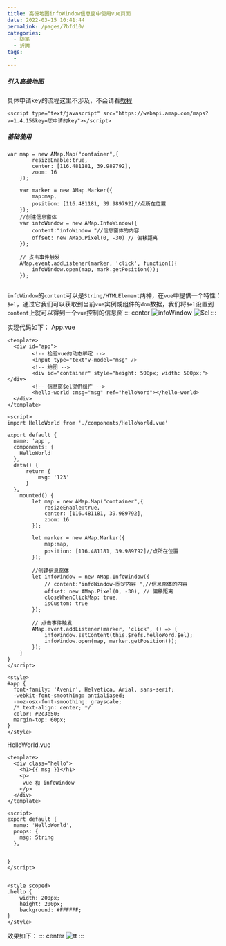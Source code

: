 ```yaml
---
title: 高德地图infoWindow信息窗中使用vue页面
date: 2022-03-15 10:41:44
permalink: /pages/7bfd10/
categories:
  - 随笔
  - 折腾
tags:
  - 
---
```

##### 引入高德地图
具体申请key的流程这里不涉及，不会请看[教程](https://lbs.amap.com/api/webservice/gettingstarted)
```
<script type="text/javascript" src="https://webapi.amap.com/maps?v=1.4.15&key=您申请的key"></script>
```


##### 基础使用 
```
var map = new AMap.Map("container",{
		resizeEnable:true,
		center: [116.481181, 39.989792],
		zoom: 16
	});
	
	var marker = new AMap.Marker({
		map:map,
		position: [116.481181, 39.989792]//点所在位置
	});
	//创建信息窗体
	var infoWindow = new AMap.InfoWindow({
		content:"infoWindow "//信息窗体的内容
		offset: new AMap.Pixel(0, -30) // 偏移距离
	});
	
	// 点击事件触发
	AMap.event.addListener(marker, 'click', function(){
		infoWindow.open(map, mark.getPosition());
	});
	
```
`infoWindow`的`content`可以是`String/HTMLElement`两种，在`vue`中提供一个特性：`$el`，通过它我们可以获取到当前`vue`实例或组件的`dom`数据，我们将`$el`设置到`content`上就可以得到一个`vue`控制的信息窗
::: center
![infoWindow](https://lhost.oss-cn-chengdu.aliyuncs.com/blog/20220315174048.png)
![$el](https://lhost.oss-cn-chengdu.aliyuncs.com/blog/20220315174534.png)
:::

实现代码如下：
App.vue
```
<template>
  <div id="app">
		<!-- 检验vue的动态绑定 -->
		<input type="text"v-model="msg" />
		<!-- 地图 -->
		<div id="container" style="height: 500px; width: 500px;"></div>
		<!-- 信息窗$el提供组件 -->
		<hello-world :msg="msg" ref="helloWord"></hello-world>
  </div>
</template>

<script>
import HelloWorld from './components/HelloWorld.vue'

export default {
  name: 'app',
  components: {
    HelloWorld
  },
  data() {
	  return {
		  msg: '123'
	  }
  },
	mounted() {
		let map = new AMap.Map("container",{
			resizeEnable:true,
			center: [116.481181, 39.989792],
			zoom: 16
		});
		
		let marker = new AMap.Marker({
			map:map,
			position: [116.481181, 39.989792]//点所在位置
		});
		
		//创建信息窗体
		let infoWindow = new AMap.InfoWindow({
			// content:"infoWindow-固定内容 ",//信息窗体的内容
			offset: new AMap.Pixel(0, -30), // 偏移距离
			closeWhenClickMap: true,
			isCustom: true
		});
		
		// 点击事件触发
		AMap.event.addListener(marker, 'click', () => {
			infoWindow.setContent(this.$refs.helloWord.$el);
			infoWindow.open(map, marker.getPosition());
		});
	}
}
</script>

<style>
#app {
  font-family: 'Avenir', Helvetica, Arial, sans-serif;
  -webkit-font-smoothing: antialiased;
  -moz-osx-font-smoothing: grayscale;
  /* text-align: center; */
  color: #2c3e50;
  margin-top: 60px;
}
</style>

```

HelloWorld.vue
```
<template>
  <div class="hello">
    <h1>{{ msg }}</h1>
    <p>
     vue 和 infoWindow
    </p>
  </div>
</template>

<script>
export default {
  name: 'HelloWorld',
  props: {
    msg: String
  },
	
	
}
</script>


<style scoped>
.hello {
	width: 200px;
	height: 200px;
	background: #FFFFFF;
}
</style>

```

效果如下：
::: center
![tt](https://lhost.oss-cn-chengdu.aliyuncs.com/blog/tt.gif)
::: 